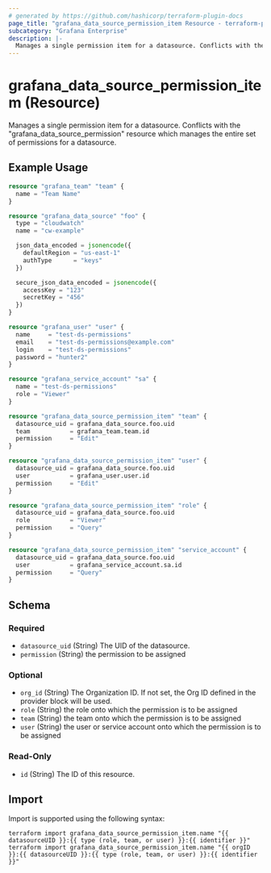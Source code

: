 ```yaml
---
# generated by https://github.com/hashicorp/terraform-plugin-docs
page_title: "grafana_data_source_permission_item Resource - terraform-provider-grafana"
subcategory: "Grafana Enterprise"
description: |-
  Manages a single permission item for a datasource. Conflicts with the "grafana_data_source_permission" resource which manages the entire set of permissions for a datasource.
---
```


# grafana_data_source_permission_item (Resource)

Manages a single permission item for a datasource. Conflicts with the "grafana_data_source_permission" resource which manages the entire set of permissions for a datasource.

## Example Usage

```terraform
resource "grafana_team" "team" {
  name = "Team Name"
}

resource "grafana_data_source" "foo" {
  type = "cloudwatch"
  name = "cw-example"

  json_data_encoded = jsonencode({
    defaultRegion = "us-east-1"
    authType      = "keys"
  })

  secure_json_data_encoded = jsonencode({
    accessKey = "123"
    secretKey = "456"
  })
}

resource "grafana_user" "user" {
  name     = "test-ds-permissions"
  email    = "test-ds-permissions@example.com"
  login    = "test-ds-permissions"
  password = "hunter2"
}

resource "grafana_service_account" "sa" {
  name = "test-ds-permissions"
  role = "Viewer"
}

resource "grafana_data_source_permission_item" "team" {
  datasource_uid = grafana_data_source.foo.uid
  team           = grafana_team.team.id
  permission     = "Edit"
}

resource "grafana_data_source_permission_item" "user" {
  datasource_uid = grafana_data_source.foo.uid
  user           = grafana_user.user.id
  permission     = "Edit"
}

resource "grafana_data_source_permission_item" "role" {
  datasource_uid = grafana_data_source.foo.uid
  role           = "Viewer"
  permission     = "Query"
}

resource "grafana_data_source_permission_item" "service_account" {
  datasource_uid = grafana_data_source.foo.uid
  user           = grafana_service_account.sa.id
  permission     = "Query"
}
```

<!-- schema generated by tfplugindocs -->
## Schema

### Required

- `datasource_uid` (String) The UID of the datasource.
- `permission` (String) the permission to be assigned

### Optional

- `org_id` (String) The Organization ID. If not set, the Org ID defined in the provider block will be used.
- `role` (String) the role onto which the permission is to be assigned
- `team` (String) the team onto which the permission is to be assigned
- `user` (String) the user or service account onto which the permission is to be assigned

### Read-Only

- `id` (String) The ID of this resource.

## Import

Import is supported using the following syntax:

```shell
terraform import grafana_data_source_permission_item.name "{{ datasourceUID }}:{{ type (role, team, or user) }}:{{ identifier }}"
terraform import grafana_data_source_permission_item.name "{{ orgID }}:{{ datasourceUID }}:{{ type (role, team, or user) }}:{{ identifier }}"
```
